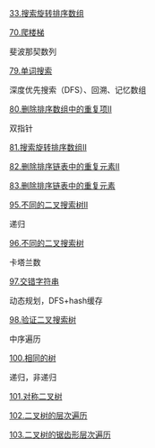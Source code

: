 

[33.搜索旋转排序数组](https://github.com/zh921/Codes/blob/master/LeetCode/LeetCode-Algorithm/LeetCode_33_搜索旋转排序数组.cpp)


[70.爬楼梯](https://github.com/zh921/Codes/blob/master/LeetCode/LeetCode-Algorithm/LeetCode_70_爬楼梯.cpp)

斐波那契数列



[79.单词搜索](https://github.com/zh921/Codes/blob/master/LeetCode/LeetCode-Algorithm/LeetCode_79_单词搜索.cpp)

深度优先搜索（DFS）、回溯、记忆数组

[80.删除排序数组中的重复项II](https://github.com/zh921/Codes/blob/master/LeetCode/LeetCode-Algorithm/LeetCode_80_删除排序数组中的重复项II.cpp)

双指针

[81.搜索旋转排序数组II](https://github.com/zh921/Codes/blob/master/LeetCode/LeetCode-Algorithm/LeetCode_81_搜索旋转排序数组II.cpp)

[82.删除排序链表中的重复元素II](https://github.com/zh921/Codes/blob/master/LeetCode/LeetCode-Algorithm/LeetCode_82_删除排序链表中的重复元素II.cpp)

[83.删除排序链表中的重复元素](https://github.com/zh921/Codes/blob/master/LeetCode/LeetCode-Algorithm/LeetCode_83_删除排序链表中的重复元素.cpp)


[95.不同的二叉搜索树II](https://github.com/zh921/Codes/blob/master/LeetCode/LeetCode-Algorithm/LeetCode_95_不同的二叉搜索树II.cpp)

递归

[96.不同的二叉搜索树](https://github.com/zh921/Codes/blob/master/LeetCode/LeetCode-Algorithm/LeetCode_96_不同的二叉搜索树.cpp)

卡塔兰数

[97.交错字符串](https://github.com/zh921/Codes/blob/master/LeetCode/LeetCode-Algorithm/LeetCode_97_交错字符串.cpp)

动态规划，DFS+hash缓存

[98.验证二叉搜索树](https://github.com/zh921/Codes/blob/master/LeetCode/LeetCode-Algorithm/LeetCode_98_验证二叉搜索树.cpp)

中序遍历

[100.相同的树](https://github.com/zh921/Codes/blob/master/LeetCode/LeetCode-Algorithm/LeetCode_100_相同的树.cpp)

递归，非递归

[101.对称二叉树](https://github.com/zh921/Codes/blob/master/LeetCode/LeetCode-Algorithm/LeetCode_101_对称二叉树.cpp)

[102.二叉树的层次遍历](https://github.com/zh921/Codes/blob/master/LeetCode/LeetCode-Algorithm/LeetCode_102_二叉树的层次遍历.cpp)

[103.二叉树的锯齿形层次遍历](https://github.com/zh921/Codes/blob/master/LeetCode/LeetCode-Algorithm/LeetCode_103_二叉树的锯齿形层次遍历.cpp)

[]()

[]()

[]()

[]()

[]()

[]()






